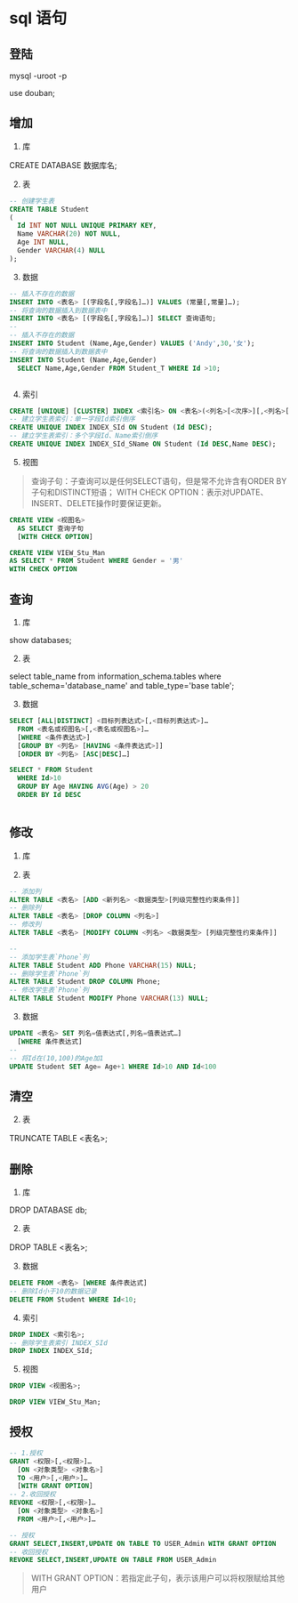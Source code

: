 # sql 语句

## 登陆

mysql -uroot -p

use douban;

## 增加

1. 库

CREATE DATABASE 数据库名;

2. 表

```sql
-- 创建学生表
CREATE TABLE Student
(
  Id INT NOT NULL UNIQUE PRIMARY KEY,
  Name VARCHAR(20) NOT NULL,
  Age INT NULL,
  Gender VARCHAR(4) NULL
);
```

3. 数据

```sql
-- 插入不存在的数据
INSERT INTO <表名> [(字段名[,字段名]…)] VALUES (常量[,常量]…);
-- 将查询的数据插入到数据表中
INSERT INTO <表名> [(字段名[,字段名]…)] SELECT 查询语句;
--
-- 插入不存在的数据
INSERT INTO Student (Name,Age,Gender) VALUES ('Andy',30,'女');
-- 将查询的数据插入到数据表中
INSERT INTO Student (Name,Age,Gender)
  SELECT Name,Age,Gender FROM Student_T WHERE Id >10;
```

```sql

```

4. 索引

```sql
CREATE [UNIQUE] [CLUSTER] INDEX <索引名> ON <表名>(<列名>[<次序>][,<列名>[<次序>]]…);
-- 建立学生表索引：单一字段Id索引倒序
CREATE UNIQUE INDEX INDEX_SId ON Student (Id DESC);
-- 建立学生表索引：多个字段Id、Name索引倒序
CREATE UNIQUE INDEX INDEX_SId_SName ON Student (Id DESC,Name DESC);
```

5. 视图

> 查询子句：子查询可以是任何SELECT语句，但是常不允许含有ORDER BY子句和DISTINCT短语；
> WITH CHECK OPTION：表示对UPDATE、INSERT、DELETE操作时要保证更新。

```sql
CREATE VIEW <视图名>
  AS SELECT 查询子句
  [WITH CHECK OPTION]

CREATE VIEW VIEW_Stu_Man
AS SELECT * FROM Student WHERE Gender = '男'
WITH CHECK OPTION
```

## 查询

1. 库

show databases;

2. 表

select table_name from information_schema.tables where table_schema='database_name' and table_type='base table';

3. 数据

```sql
SELECT [ALL|DISTINCT] <目标列表达式>[,<目标列表达式>]…
  FROM <表名或视图名>[,<表名或视图名>]…
  [WHERE <条件表达式>]
  [GROUP BY <列名> [HAVING <条件表达式>]]
  [ORDER BY <列名> [ASC|DESC]…]
```

```sql
SELECT * FROM Student
  WHERE Id>10
  GROUP BY Age HAVING AVG(Age) > 20
  ORDER BY Id DESC
```


```sql

```

## 修改

1. 库


2. 表

```sql
-- 添加列
ALTER TABLE <表名> [ADD <新列名> <数据类型>[列级完整性约束条件]]
-- 删除列
ALTER TABLE <表名> [DROP COLUMN <列名>]
-- 修改列
ALTER TABLE <表名> [MODIFY COLUMN <列名> <数据类型> [列级完整性约束条件]]

--
-- 添加学生表`Phone`列
ALTER TABLE Student ADD Phone VARCHAR(15) NULL;
-- 删除学生表`Phone`列
ALTER TABLE Student DROP COLUMN Phone;
-- 修改学生表`Phone`列
ALTER TABLE Student MODIFY Phone VARCHAR(13) NULL;
```

3. 数据

```sql
UPDATE <表名> SET 列名=值表达式[,列名=值表达式…]
  [WHERE 条件表达式]
--
-- 将Id在(10,100)的Age加1
UPDATE Student SET Age= Age+1 WHERE Id>10 AND Id<100
```

## 清空

2. 表

TRUNCATE TABLE <表名>;

## 删除

1. 库

DROP DATABASE db;

2. 表

DROP TABLE <表名>;

3. 数据

```sql
DELETE FROM <表名> [WHERE 条件表达式]
-- 删除Id小于10的数据记录
DELETE FROM Student WHERE Id<10;
```

4. 索引

```sql
DROP INDEX <索引名>;
-- 删除学生表索引 INDEX_SId
DROP INDEX INDEX_SId;
```

5. 视图

```sql
DROP VIEW <视图名>;

DROP VIEW VIEW_Stu_Man;
```

## 授权

```sql
-- 1.授权
GRANT <权限>[,<权限>]…
  [ON <对象类型> <对象名>]
  TO <用户>[,<用户>]…
  [WITH GRANT OPTION]
-- 2.收回授权
REVOKE <权限>[,<权限>]…
  [ON <对象类型> <对象名>]
  FROM <用户>[,<用户>]…

-- 授权
GRANT SELECT,INSERT,UPDATE ON TABLE TO USER_Admin WITH GRANT OPTION
-- 收回授权
REVOKE SELECT,INSERT,UPDATE ON TABLE FROM USER_Admin
```

> WITH GRANT OPTION：若指定此子句，表示该用户可以将权限赋给其他用户